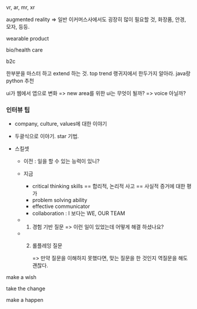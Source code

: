 vr, ar, mr, xr

augmented reality => 일반 이커머스사에서도 굉장히 많이 필요할 것, 화장품, 안경, 모자, 등등.

wearable product

bio/health care



b2c

한부분을 마스터 하고 extend 하는 것. top trend 랭귀지에서 한두가지 알아라. java랑 python 추천

ui가 웹에서 앱으로 변화 => new area를 위한 ui는 무엇이 될까? => voice 아닐까?



### 인터뷰 팁

* company, culture, values에 대한 이야기

* 두괄식으로 이야기. star 기법.

* 스킬셋

  * 이전 : 일을 할 수 있는 능력이 있니?

  * 지금 

    * critical thinking skills == 합리적, 논리적 사고 == 사실적 증거에 대한 평가
    * problem solving ability
    * effective communicator
    * collaboration : I 보다는 WE, OUR TEAM

  * 1. 경험 기반 질문 => 이런 일이 있었는데 어떻게 해결 하셨나요?

  * 2. 롤플레잉 질문

       => 만약 질문을 이해하지 못했다면, 맞는 질문을 한 것인지 역질문을 해도 괜찮다.

make a wish

take the change

make a happen